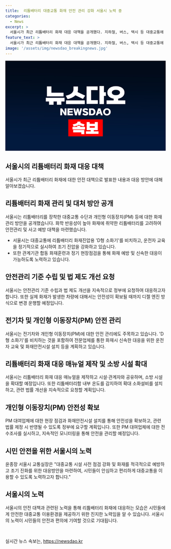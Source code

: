 ```yaml
---
title:  리튬배터리 대중교통 화재 안전 관리 강화 서울시 노력 중
categories:
  - News
excerpt: >
  서울시가 최근 리튬배터리 화재 대응 대책을 공개했다. 지하철, 버스, 택시 등 대중교통에 조기 진화를 돕는 방재시설을 설치하고 화재 진압용 D형 소화기를 비치한다. 전기차 확대에 따라 리튬배터리 화재 대책 부족 문제에 대응하기로 하였으며, 안전관리 기준 수립과 법 개선을 요청했다. 또한, 전기차 공용차고지에서 화재 진압과 예방 훈련을 실시하고, 개인형 이동장치(PM)에 대한 안전성 확보 및 관리를 강화할 계획이다. 윤종장 서울시 교통실장은 대중교통을 더 안전하게 이용할 수 있도록 안전한 서울을 조성하겠다고 강조했다.
feature_text: >
  서울시가 최근 리튬배터리 화재 대응 대책을 공개했다. 지하철, 버스, 택시 등 대중교통에 조기 진화를 돕는 방재시설을 설치하고 화재 진압용 D형 소화기를 비치한다. 전기차 확대에 따라 리튬배터리 화재 대책 부족 문제에 대응하기로 하였으며, 안전관리 기준 수립과 법 개선을 요청했다. 또한, 전기차 공용차고지에서 화재 진압과 예방 훈련을 실시하고, 개인형 이동장치(PM)에 대한 안전성 확보 및 관리를 강화할 계획이다. 윤종장 서울시 교통실장은 대중교통을 더 안전하게 이용할 수 있도록 안전한 서울을 조성하겠다고 강조했다.
image: '/assets/img/newsdao_breakingnews.jpg'
---
```


<p><img src="/assets/img/newsdao_breakingnews.jpg" alt="implanttips 속보" /></p>

<h2 data-ke-size="size26">서울시의 리튬배터리 화재 대응 대책</h2>

<p data-ke-size="size16">서울시가 최근 리튬배터리 화재에 대한 안전 대책으로 발표한 내용과 대응 방안에 대해 알아보겠습니다.</p>

<h2>리튬배터리 화재 관리 및 대처 방안 공개</h2>

<p data-ke-size="size16">서울시는 리튬배터리를 장착한 대중교통 수단과 개인형 이동장치(PM) 등에 대한 화재관리 방안을 공개했습니다. 화학 반응성이 높아 화재에 취약한 리튬배터리를 고려하여 안전관리 및 사고 예방 대책을 마련했습니다.</p>

<ul>
  <li>서울시는 대중교통에 리튬배터리 화재진압용 'D형 소화기'를 비치하고, 운전자 교육을 정기적으로 실시하여 조기 진압을 강화하고 있습니다.</li>
  <li>또한 관계기관 합동 화재훈련과 정기 현장점검을 통해 화재 예방 및 신속한 대응이 가능하도록 노력하고 있습니다.</li>
</ul>

<h2>안전관리 기준 수립 및 법 제도 개선 요청</h2>

<p data-ke-size="size16">서울시는 안전관리 기준 수립과 법 제도 개선을 지속적으로 정부에 요청하여 대응하고자 합니다. 또한 실제 화재가 발생한 차량에 대해서는 안전성이 확보될 때까지 디젤 엔진 방식으로 변경 운행할 예정입니다.</p>

<h2>전기차 및 개인형 이동장치(PM) 안전 관리</h2>

<p data-ke-size="size16">서울시는 전기차와 개인형 이동장치(PM)에 대한 안전 관리에도 주목하고 있습니다. 'D형 소화기'를 비치하는 것을 포함하여 전문업체를 통한 화재시 신속한 대응을 위한 운전자 교육 및 화재안전시설 설치 등을 계획하고 있습니다.</p>

<h2>리튬배터리 화재 대응 매뉴얼 제작 및 소방 시설 확대</h2>

<p data-ke-size="size16">서울시는 리튬배터리 화재 대응 매뉴얼을 제작하고 시설·관계자와 공유하며, 소방 시설을 확대할 예정입니다. 또한 리튬배터리함 내부 온도를 감지하여 확대 소화설비를 설치하고, 관련 법률 개선을 지속적으로 요청할 계획입니다.</p>

<h2>개인형 이동장치(PM) 안전성 확보</h2>

<p data-ke-size="size16">PM 대여업체에 대한 현장 점검과 화재안전시설 설치를 통해 안전성을 확보하고, 관련 법률 제정 시 반영될 수 있도록 정부에 요구할 계획입니다. 또한 PM 대여업체에 대한 전수조사를 실시하고, 지속적인 모니터링을 통해 안전을 관리할 예정입니다.</p>

<h2>시민 안전을 위한 서울시의 노력</h2>

<p data-ke-size="size16">윤종장 서울시 교통실장은 "대중교통 시설 사전 점검 강화 및 화재를 적극적으로 예방하고 조기 진화를 위한 대응방안을 마련하여, 시민들이 안심하고 편리하게 대중교통을 이용할 수 있도록 노력하고자 합니다."</p>

<h2 data-ke-size="size26">서울시의 노력</h2>

<p data-ke-size="size16">서울시의 안전 대책과 관련된 노력을 통해 리튬배터리 화재에 대응하는 모습은 시민들에게 안전한 대중교통 이용환경을 제공하기 위한 진지한 노력임을 알 수 있습니다. 서울시의 노력이 시민들의 안전과 편의에 기여할 것으로 기대됩니다.</p>

<p data-ke-size="size16">&nbsp;</p>
실시간 뉴스 속보는, <a href="https://newsdao.kr" rel="dofollow">https://newsdao.kr</a>


